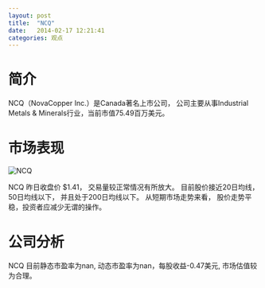 ```yaml
---
layout: post
title:  "NCQ"
date:   2014-02-17 12:21:41
categories: 观点
---
```


# 简介
NCQ（NovaCopper Inc.）是Canada著名上市公司，
公司主要从事Industrial Metals & Minerals行业，当前市值75.49百万美元。

# 市场表现

![NCQ](http://finviz.com/chart.ashx?t=NCQ&ty=c&ta=1&p=d&s=l)

NCQ 昨日收盘价 $1.41，
交易量较正常情况有所放大。
目前股价接近20日均线，
50日均线以下，
并且处于200日均线以下。
从短期市场走势来看，
股价走势平稳，投资者应减少无谓的操作。

# 公司分析
NCQ 目前静态市盈率为nan, 动态市盈率为nan，每股收益-0.47美元,
市场估值较为合理。
